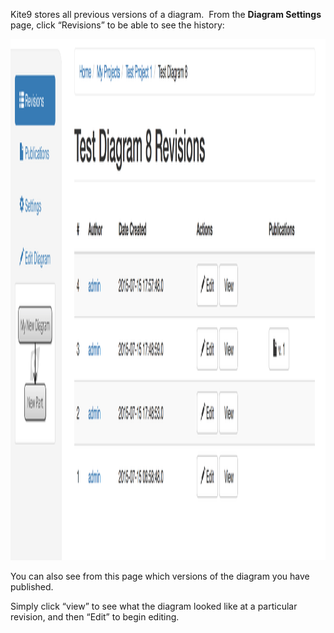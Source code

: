 Kite9 stores all previous versions of a diagram.  From the **Diagram
Settings** page, click “Revisions” to be able to see the history:

  

<img src="How%20Do%20I%20Go%20Back%20To%20An%20Earlier%20Version%20Of%20A%20Diagram_.resources/revisions.png" width="2018" height="834" />

  

You can also see from this page which versions of the diagram you have
published.  

  

Simply click “view” to see what the diagram looked like at a particular
revision, and then “Edit” to begin editing.  

  

